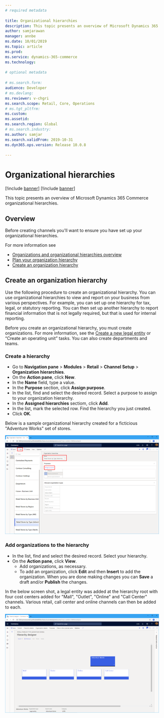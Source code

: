 ```yaml
---
# required metadata

title: Organizational hierarchies
description: This topic presents an overview of Microsoft Dynamics 365 Commerce organizational hierarchies.
author: samjarawan
manager: annbe
ms.date: 10/01/2019
ms.topic: article
ms.prod: 
ms.service: dynamics-365-commerce
ms.technology: 

# optional metadata

# ms.search.form: 
audience: Developer
# ms.devlang: 
ms.reviewer: v-chgri
ms.search.scope: Retail, Core, Operations
# ms.tgt_pltfrm: 
ms.custom: 
ms.assetid: 
ms.search.region: Global
# ms.search.industry: 
ms.author: samjar
ms.search.validFrom: 2019-10-31
ms.dyn365.ops.version: Release 10.0.8

---
```

# Organizational hierarchies

[!include [banner](../includes/preview-banner.md)]
[!include [banner](../includes/banner.md)]

This topic presents an overview of Microsoft Dynamics 365 Commerce organizational hierarchies.

## Overview
Before creating channels you'll want to ensure you have set up your organizational hierarchies.

For more information see
* [Organizations and organizational hierarchies overview](https://docs.microsoft.com/en-us/dynamics365/fin-ops-core/fin-ops/organization-administration/organizations-organizational-hierarchies)
* [Plan your organization hierarchy](https://docs.microsoft.com/en-us/dynamics365/fin-ops-core/fin-ops/organization-administration/plan-organizational-hierarchy?toc=/dynamics365/commerce/toc.json)
* [Create an organization hierarchy](https://docs.microsoft.com/en-us/dynamics365/fin-ops-core/fin-ops/organization-administration/tasks/create-organization-hierarchy?toc=/dynamics365/commerce/toc.json)

## Create an organization hierarchy
Use the following procedure to create an organizational hierarchy. You can use organizational hierarchies to view and report on your business from various perspectives. For example, you can set up one hierarchy for tax, legal, or statutory reporting. You can then set up another hierarchy to report financial information that is not legally required, but that is used for internal reporting.

Before you create an organizational hierarchy, you must create organizations. For more information, see the [Create a new legal entity](channels-legal-entities.md) or “Create an operating unit” tasks. You can also create departments and teams.

### Create a hierarchy
* Go to **Navigation pane** > **Modules** > **Retail** > **Channel Setup** > **Organization hierarchies**.
* On the **Action pane**, click **New**.
* In the **Name** field, type a value.
* In the **Purpose** section, click **Assign purpose**.
* In the list, find and select the desired record. Select a purpose to assign to your organization hierarchy.
* In the **Assigned hierarchies** sectiom, click **Add**.
* In the list, mark the selected row. Find the hierarchy you just created.
* Click **OK**.

Below is a sample organizational hierarchy created for a ficticious "Adventure Works" set of stores.

![Example organizational hierarchy](media/organizational-hierarchies.png)

### Add organizations to the hierarchy
* In the list, find and select the desired record. Select your hierarchy.
* On the **Action pane**, click **View**.
  * Add organizations, as necessary.
  * To add an organization, click **Edit** and then **Insert** to add the organization. When you are done making changes you can **Save** a draft and/or **Publish** the changes.

In the below screen shot, a legal entity was added at the hierarchy root with four cost centers added for "Mall", "Outlet", "Online" and "Call Center" channels.  Various retail, call center and online channels can then be added to each.

![Example hierarchy designer](media/hierarchy-designer.png)
